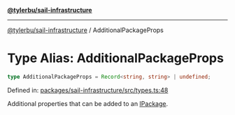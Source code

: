 [**@tylerbu/sail-infrastructure**](../README.md)

***

[@tylerbu/sail-infrastructure](../README.md) / AdditionalPackageProps

# Type Alias: AdditionalPackageProps

```ts
type AdditionalPackageProps = Record<string, string> | undefined;
```

Defined in: [packages/sail-infrastructure/src/types.ts:48](https://github.com/microsoft/FluidFramework/blob/main/packages/sail-infrastructure/src/types.ts#L48)

Additional properties that can be added to an [IPackage](../interfaces/IPackage.md).

